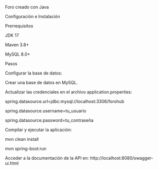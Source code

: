 Foro creado con Java 

Configuración e Instalación

Prerrequisitos

JDK 17

Maven 3.8+

MySQL 8.0+

Pasos

Configurar la base de datos:

Crear una base de datos en MySQL.


Actualizar las credenciales en el archivo application.properties:

spring.datasource.url=jdbc:mysql://localhost:3306/forohub

spring.datasource.username=tu_usuario

spring.datasource.password=tu_contraseña


Compilar y ejecutar la aplicación:

mvn clean install

mvn spring-boot:run

Acceder a la documentación de la API en: http://localhost:8080/swagger-ui.html
